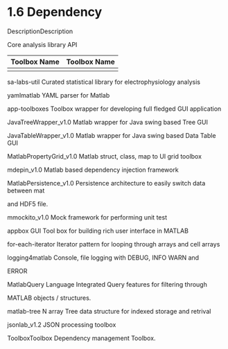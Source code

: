 # 1.6 Dependency

 DescriptionDescription

 Core analysis library API

| Toolbox Name | Toolbox Name |
| :--- | :--- |
|  |  |

sa-labs-util Curated statistical library for electrophysiology analysis

yamlmatlab YAML parser for Matlab

app-toolboxes Toolbox wrapper for developing full fledged GUI application

JavaTreeWrapper\_v1.0 Matlab wrapper for Java swing based Tree GUI

JavaTableWrapper\_v1.0 Matlab wrapper for Java swing based Data Table GUI

MatlabPropertyGrid\_v1.0 Matlab struct, class, map to UI grid toolbox

mdepin\_v1.0 Matlab based dependency injection framework

MatlabPersistence\_v1.0 Persistence architecture to easily switch data between mat

and HDF5 file.

mmockito\_v1.0 Mock framework for performing unit test

appbox GUI Tool box for building rich user interface in MATLAB

for-each-iterator Iterator pattern for looping through arrays and cell arrays

logging4matlab Console, file logging with DEBUG, INFO WARN and

ERROR

MatlabQuery Language Integrated Query features for filtering through

MATLAB objects / structures.

matlab-tree N array Tree data structure for indexed storage and retrival

jsonlab\_v1.2 JSON processing toolbox

ToolboxToolbox Dependency management Toolbox.

